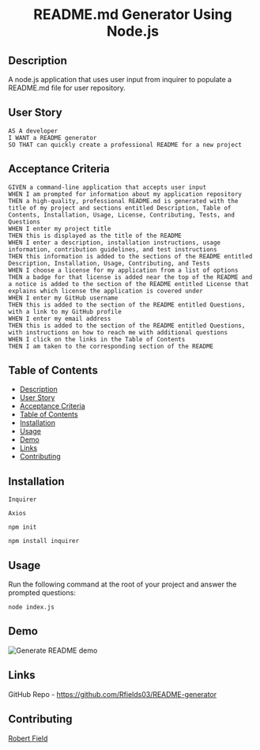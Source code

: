 <h1 align="center">README.md Generator Using Node.js </h1>
   

## Description
  
A node.js application that uses user input from inquirer to populate a README.md file for user repository.
  
## User Story
  
```
AS A developer
I WANT a README generator
SO THAT can quickly create a professional README for a new project 
```
  
## Acceptance Criteria
  
``` 
GIVEN a command-line application that accepts user input
WHEN I am prompted for information about my application repository
THEN a high-quality, professional README.md is generated with the title of my project and sections entitled Description, Table of Contents, Installation, Usage, License, Contributing, Tests, and Questions
WHEN I enter my project title
THEN this is displayed as the title of the README
WHEN I enter a description, installation instructions, usage information, contribution guidelines, and test instructions
THEN this information is added to the sections of the README entitled Description, Installation, Usage, Contributing, and Tests
WHEN I choose a license for my application from a list of options
THEN a badge for that license is added near the top of the README and a notice is added to the section of the README entitled License that explains which license the application is covered under
WHEN I enter my GitHub username
THEN this is added to the section of the README entitled Questions, with a link to my GitHub profile
WHEN I enter my email address
THEN this is added to the section of the README entitled Questions, with instructions on how to reach me with additional questions
WHEN I click on the links in the Table of Contents
THEN I am taken to the corresponding section of the README
```
  
## Table of Contents
- [Description](#description)
- [User Story](#user-story)
- [Acceptance Criteria](#acceptance-criteria)
- [Table of Contents](#table-of-contents)
- [Installation](#installation)
- [Usage](#usage)
- [Demo](#demo)
- [Links](#links)
- [Contributing](#contributing)

## Installation

`Inquirer`

`Axios`
  
`npm init`
  
`npm install inquirer`
  
## Usage 
  
Run the following command at the root of your project and answer the prompted questions:
  
`node index.js`

## Demo

![Generate README demo](https://drive.google.com/file/d/1NkOsTxUDLdoxzlrTZ5ZgE1OMam5kRZBD/view)

## Links

GitHub Repo - https://github.com/Rfields03/README-generator

## Contributing
[Robert Field](https://github.com/Rfields03)

